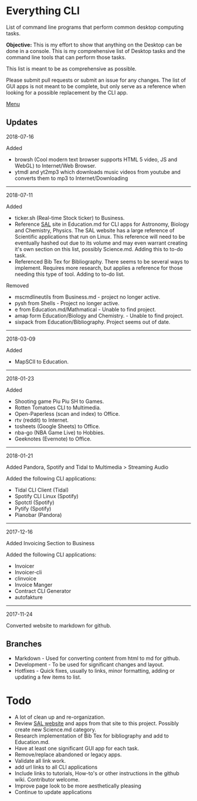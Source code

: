 # Everything CLI
List of command line programs that perform common desktop computing tasks. 

**Objective:** This is my effort to show that anything on the Desktop can be
done in a console. This is my comprehensive list of Desktop tasks and the
command line tools that can perform those tasks.

This list is meant to be as comprehensive as possible. 

Please submit pull requests or submit an issue for any changes. The list of GUI
apps is not meant to be complete, but only serve as a reference when looking
for a possible replacement by the CLI app. 

[Menu](menu.md)

## Updates

2018-07-16

Added

* browsh (Cool modern text browser supports HTML 5 video, JS and WebGL) to Internet/Web Browser.
* ytmdl and yt2mp3 which downloads music videos from youtube and converts them to mp3 to Internet/Downloading

---

2018-07-11

Added

* ticker.sh (Real-time Stock ticker) to Business. 
* Reference [SAL](http://sai.msu.su/sal/) site in Education.md for CLI apps for Astronomy, Biology and Chemistry, Physics. The SAL website has a large reference of Scientific applications that run on Linux. This reference will need to be eventually hashed out due to its volume and may even warrant creating it's own section on this list, possibly Science.md. Adding this to to-do task.
* Referenced Bib Tex for Bibliography. There seems to be several ways to implement. Requires more research, but applies a reference for those needing this type of tool. Adding to to-do list.

Removed

* mscmdlineutils from Business.md - project no longer active. 
* pysh from Shells - Project no longer active.
* e from Education.md/Mathmatical - Unable to find project.
* amap form Education/Biology and Chemistry. - Unable to find project.
* sixpack from Education/Bibliography. Project seems out of date.

---

2018-03-09

Added

* MapSCII to Education.

---

2018-01-23

Added 

* Shooting game Piu Piu SH to Games.
* Rotten Tomatoes CLI to Multimedia.
* Open-Paperless (scan and index) to Office.
* rtv (reddit) to Internet.
* tosheets (Google Sheets) to Office.
* nba-go (NBA Game Live) to Hobbies.
* Geeknotes (Evernote) to Office. 

---

2018-01-21

Added Pandora, Spotify and Tidal to Multimedia > Streaming Audio

Added the following CLI applications:

* Tidal CLI Client  (Tidal)
* Spotify CLI Linux (Spotify)
* Spotctl (Spotify)
* Pytify (Spotify)
* Pianobar (Pandora)

---

2017-12-16

Added Invoicing Section to Business

Added the following CLI applications:

* Invoicer
* Invoicer-cli
* clinvoice
* Invoice Manger
* Contract CLI Generator
* autofakture

---

2017-11-24

Converted website to markdown for github.

## Branches

* Markdown - Used for converting content from html to md for github.
* Development - To be used for significant changes and layout.
* Hotfixes - Quick fixes, usually to links, minor formatting, adding or updating a few items to list. 


# Todo

  * A lot of clean up and re-organization.
  * Review [SAL website](http://sai.msu.su/sal/) and apps from that site to this project. Possibly create new Science.md category.
  * Research implementation of Bib Tex for bibliography and add to Education.md.
  * Have at least one significant GUI app for each task.
  * Remove/replace abandoned or legacy apps.
  * Validate all link work.
  * add url links to all CLI applications
  * Include links to tutorials, How-to's or other instructions in the github wiki. Contributor welcome.
  * Improve page look to be more aesthetically pleasing
  * Continue to update applications



